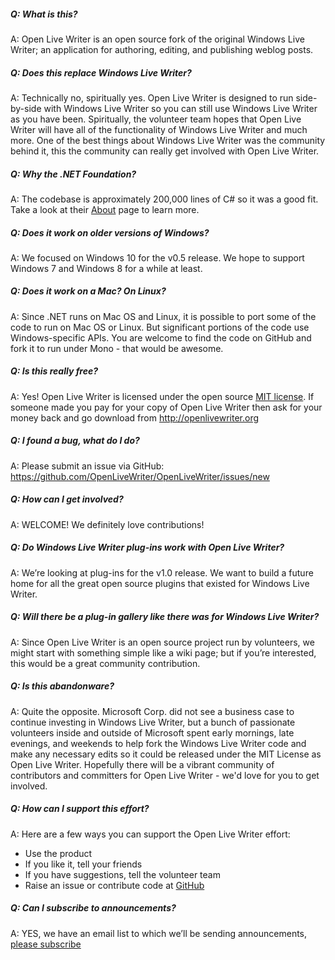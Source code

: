 ##### Q: What is this?
A: Open Live Writer is an open source fork of the original Windows Live Writer; an application for authoring, editing, and publishing weblog posts.

##### Q: Does this replace Windows Live Writer?
A: Technically no, spiritually yes.  Open Live Writer is designed to run side-by-side with Windows Live Writer so you can still use Windows Live Writer as you have been.  Spiritually, the volunteer team hopes that Open Live Writer will have all of the functionality of Windows Live Writer and much more.  One of the best things about Windows Live Writer was the community behind it, this the community can really get involved with Open Live Writer.

##### Q: Why the .NET Foundation?
A: The codebase is approximately 200,000 lines of C# so it was a good fit. Take a look at their [About](http://www.dotnetfoundation.org/about) page to learn more.

##### Q: Does it work on older versions of Windows? 
A: We focused on Windows 10 for the v0.5 release.  We hope to support Windows 7 and Windows 8 for a while at least.

##### Q: Does it work on a Mac?  On Linux?
A: Since .NET runs on Mac OS and Linux, it is possible to port some of the code to run on Mac OS or Linux. But significant portions of the code use Windows-specific APIs. You are welcome to find the code on GitHub and fork it to run under Mono - that would be awesome.

##### Q: Is this really free?
A: Yes! Open Live Writer is licensed under the open source [MIT license](https://github.com/OpenLiveWriter/OpenLiveWriter/blob/master/license.txt). If someone made you pay for your copy of Open Live Writer then ask for your money back and go download from http://openlivewriter.org

##### Q: I found a bug, what do I do?
A: Please submit an issue via GitHub: https://github.com/OpenLiveWriter/OpenLiveWriter/issues/new

##### Q: How can I get involved?
A: WELCOME!  We definitely love contributions!  

##### Q: Do Windows Live Writer plug-ins work with Open Live Writer?
A: We’re looking at plug-ins for the v1.0 release. We want to build a future home for all the great open source plugins that existed for Windows Live Writer.

##### Q: Will there be a plug-in gallery like there was for Windows Live Writer?
A: Since Open Live Writer is an open source project run by volunteers, we might start with something simple like a wiki page; but if you’re interested, this would be a great community contribution.

##### Q: Is this abandonware?               
A: Quite the opposite.  Microsoft Corp. did not see a business case to continue investing in Windows Live Writer, but a bunch of passionate volunteers inside and outside of Microsoft spent early mornings, late evenings, and weekends to help fork the Windows Live Writer code and make any necessary edits so it could be released under the MIT License as Open Live Writer.  Hopefully there will be a vibrant community of contributors and committers for Open Live Writer - we'd love for you to get involved.

##### Q: How can I support this effort?
A: Here are a few ways you can support the Open Live Writer effort:
 * Use the product
 * If you like it, tell your friends
 * If you have suggestions, tell the volunteer team
 * Raise an issue or contribute code at [GitHub](https://github.com/OpenLiveWriter/OpenLiveWriter)

##### Q: Can I subscribe to announcements?
A: YES, we have an email list to which we’ll be sending announcements, [please subscribe](http://eepurl.com/bI77cP)
